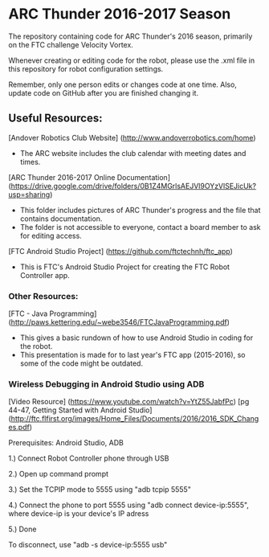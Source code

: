 # ARC Thunder 2016-2017 Season
The repository containing code for ARC Thunder's 2016 season, primarily on the FTC challenge Velocity Vortex.

Whenever creating or editing code for the robot, please use the .xml file in this repository for robot configuration settings.

Remember, only one person edits or changes code at one time. Also, update code on GitHub after you are finished changing it.

## Useful Resources:
[Andover Robotics Club Website] (http://www.andoverrobotics.com/home)
  - The ARC website includes the club calendar with meeting dates and times.
  
[ARC Thunder 2016-2017 Online Documentation] (https://drive.google.com/drive/folders/0B1Z4MGrlsAEJVl9OYzVlSEJicUk?usp=sharing)
  - This folder includes pictures of ARC Thunder's progress and the file that contains documentation.
  - The folder is not accessible to everyone, contact a board member to ask for editing access.
  
[FTC Android Studio Project] (https://github.com/ftctechnh/ftc_app)
  - This is FTC's Android Studio Project for creating the FTC Robot Controller app. 
  
### Other Resources:
[FTC - Java Programming] (http://paws.kettering.edu/~webe3546/FTCJavaProgramming.pdf)
  - This gives a basic rundown of how to use Android Studio in coding for the robot.
  - This presentation is made for to last year's FTC app (2015-2016), so some of the code might be outdated. 
  
### Wireless Debugging in Android Studio using ADB
[Video Resource] (https://www.youtube.com/watch?v=YtZ55JabfPc)
[pg 44-47, Getting Started with Android Studio] (http://ftc.flfirst.org/images/Home_Files/Documents/2016/2016_SDK_Changes.pdf)


Prerequisites: Android Studio, ADB

1.) Connect Robot Controller phone through USB

2.) Open up command prompt

3.) Set the TCPIP mode to 5555 using "adb tcpip 5555"

4.) Connect the phone to port 5555 using "adb connect device-ip:5555", where device-ip is your device's IP adress

5.) Done


To disconnect, use "adb -s device-ip:5555 usb"
